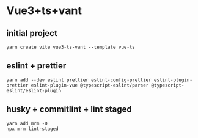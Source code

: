 # Vue3+ts+vant

## initial project

```
yarn create vite vue3-ts-vant --template vue-ts
```

## eslint + prettier

```
yarn add --dev eslint prettier eslint-config-prettier eslint-plugin-prettier eslint-plugin-vue @typescript-eslint/parser @typescript-eslint/eslint-plugin
```

## husky + commitlint + lint staged

```
yarn add mrm -D
npx mrm lint-staged
```
